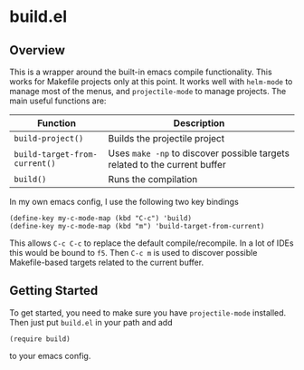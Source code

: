 # build.el

## Overview
This is a wrapper around the built-in emacs compile functionality. This works for Makefile projects only at this point.  It works well with `helm-mode` to manage most of the menus, and `projectile-mode` to manage projects.  The main useful functions are:

| Function | Description |
| --- | --- |
| `build-project()` | Builds the projectile project |
| `build-target-from-current()` | Uses `make -np` to discover possible targets related to the current buffer |
| `build()` | Runs the compilation |


In my own emacs config, I use the following two key bindings
```
(define-key my-c-mode-map (kbd "C-c") 'build)
(define-key my-c-mode-map (kbd "m") 'build-target-from-current)
```
This allows `C-c C-c` to replace the default compile/recompile.  In a lot of IDEs this would be bound to `f5`. Then `C-c m` is used to discover possible Makefile-based targets related to the current buffer.

## Getting Started
To get started, you need to make sure you have `projectile-mode` installed.  Then just put `build.el` in your path and add
```
(require build)
```
to your emacs config.
